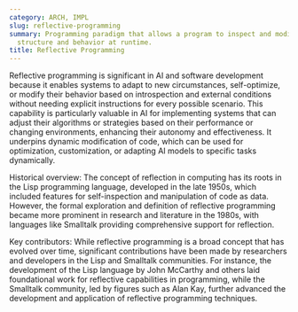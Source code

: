 ```yaml
---
category: ARCH, IMPL
slug: reflective-programming
summary: Programming paradigm that allows a program to inspect and modify its own
  structure and behavior at runtime.
title: Reflective Programming
---
```


Reflective programming is significant in AI and software development because it enables systems to adapt to new circumstances, self-optimize, or modify their behavior based on introspection and external conditions without needing explicit instructions for every possible scenario. This capability is particularly valuable in AI for implementing systems that can adjust their algorithms or strategies based on their performance or changing environments, enhancing their autonomy and effectiveness. It underpins dynamic modification of code, which can be used for optimization, customization, or adapting AI models to specific tasks dynamically.

Historical overview: The concept of reflection in computing has its roots in the Lisp programming language, developed in the late 1950s, which included features for self-inspection and manipulation of code as data. However, the formal exploration and definition of reflective programming became more prominent in research and literature in the 1980s, with languages like Smalltalk providing comprehensive support for reflection.

Key contributors: While reflective programming is a broad concept that has evolved over time, significant contributions have been made by researchers and developers in the Lisp and Smalltalk communities. For instance, the development of the Lisp language by John McCarthy and others laid foundational work for reflective capabilities in programming, while the Smalltalk community, led by figures such as Alan Kay, further advanced the development and application of reflective programming techniques.